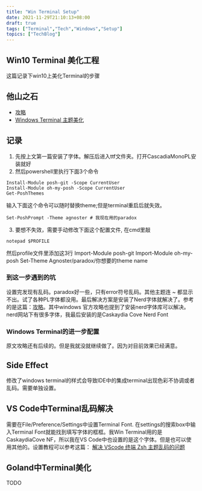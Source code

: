 ```yaml
---
title: "Win Terminal Setup"
date: 2021-11-29T21:10:13+08:00
draft: true
tags: ["Terminal","Tech","Windows","Setup"]
topics: ["TechBlog"]
---
```


## Win10 Terminal 美化工程

这篇记录下win10上美化Terminal的步骤

## 他山之石
* [攻略](https://moedev.net/nice-winterminal/)
* [Windows Terminal 主题美化](https://juejin.cn/post/6933384126363877384)


## 记录
1. 先按上文第一篇安装了字体。解压后进入ttf文件夹。打开CascadiaMonoPL安装就好
2. 然后powershell里执行下面3个命令 

``` shell
Install-Module posh-git -Scope CurrentUser
Install-Module oh-my-posh -Scope CurrentUser
Get-PoshThemes
```

输入下面这个命令可以随时替换theme;但是terminal重启后就失效。
```
Set-PoshPrompt -Theme agnoster # 我现在用的paradox
```

3. 要想不失效，需要手动修改下面这个配置文件, 在cmd里敲
```
notepad $PROFILE
```
然后profile文件里添加这3行
Import-Module posh-git
Import-Module oh-my-posh
Set-Theme Agnoster/paradox/你想要的theme name


### 到这一步遇到的坑
设置完发现有乱码。paradox好一些，只有error符号乱码。其他主题连 ~ 都显示不出。试了各种PL字体都没用。最后解决方案是安装了Nerd字体就解决了。参考的是这篇：[攻略](https://tokisaki.top/blog/beautify-windows-terminal/)。其中windows 官方攻略也提到了安装nerd字体库可以解决。nerd网站下有很多字体，我最后安装的是Caskaydia Cove Nerd Font

### Windows Terminal的进一步配置
原文攻略还有后续的。但是我就没就继续做了。因为对目前效果已经满意。



## Side Effect
修改了windows terminal的样式会导致IDE中的集成terminal出现色彩不协调或者乱码。需要单独设置。

## VS Code中Terminal乱码解决
需要在File/Preference/Settings中设置Terminal Font. 在settings的搜索box中输入Terminal Font就能找到填写字体的框框。我Win Terminal用的是CaskaydiaCove NF，所以我在VS Code中也设置的是这个字体。但是也可以使用其他的。设置教程可以参考这篇：
[解决 VScode 终端 Zsh 主题乱码的问题](https://dreamhomes.top/posts/202006222027/)

## Goland中Terminal美化 

TODO





